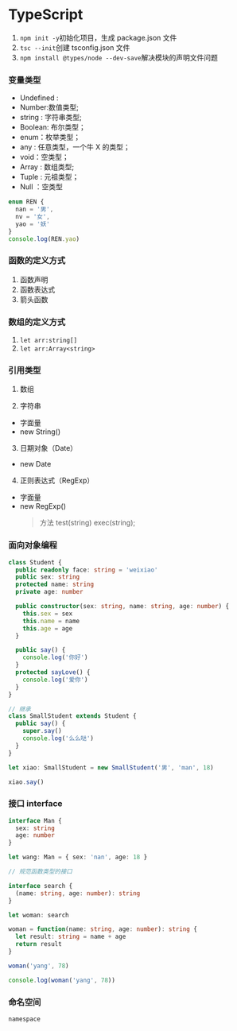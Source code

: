 # TypeScript

1. `npm init -y`初始化项目，生成 package.json 文件
2. `tsc --init`创建 tsconfig.json 文件
3. `npm install @types/node --dev-save`解决模块的声明文件问题

### 变量类型

- Undefined :
- Number:数值类型;
- string : 字符串类型;
- Boolean: 布尔类型；
- enum：枚举类型；
- any : 任意类型，一个牛 X 的类型；
- void：空类型；
- Array : 数组类型;
- Tuple : 元祖类型；
- Null ：空类型

```ts
enum REN {
  nan = '男',
  nv = '女',
  yao = '妖'
}
console.log(REN.yao)
```

### 函数的定义方式

1. 函数声明
2. 函数表达式
3. 箭头函数

### 数组的定义方式

1. `let arr:string[]`
2. `let arr:Array<string>`

### 引用类型

1. 数组

2. 字符串

- 字面量
- new String()

3. 日期对象（Date）

- new Date

4. 正则表达式（RegExp）

- 字面量
- new RegExp()
  > 方法
  > test(string) exec(string);

### 面向对象编程

```ts
class Student {
  public readonly face: string = 'weixiao'
  public sex: string
  protected name: string
  private age: number

  public constructor(sex: string, name: string, age: number) {
    this.sex = sex
    this.name = name
    this.age = age
  }

  public say() {
    console.log('你好')
  }
  protected sayLove() {
    console.log('爱你')
  }
}

// 继承
class SmallStudent extends Student {
  public say() {
    super.say()
    console.log('么么哒')
  }
}

let xiao: SmallStudent = new SmallStudent('男', 'man', 18)

xiao.say()
```

### 接口 interface

```ts
interface Man {
  sex: string
  age: number
}

let wang: Man = { sex: 'nan', age: 18 }

// 规范函数类型的接口

interface search {
  (name: string, age: number): string
}

let woman: search

woman = function(name: string, age: number): string {
  let result: string = name + age
  return result
}

woman('yang', 78)

console.log(woman('yang', 78))
```

### 命名空间

`namespace`
